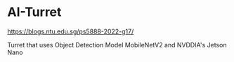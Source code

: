 # AI-Turret

https://blogs.ntu.edu.sg/ps5888-2022-g17/

Turret that uses Object Detection Model MobileNetV2 and NVDDIA's Jetson Nano
